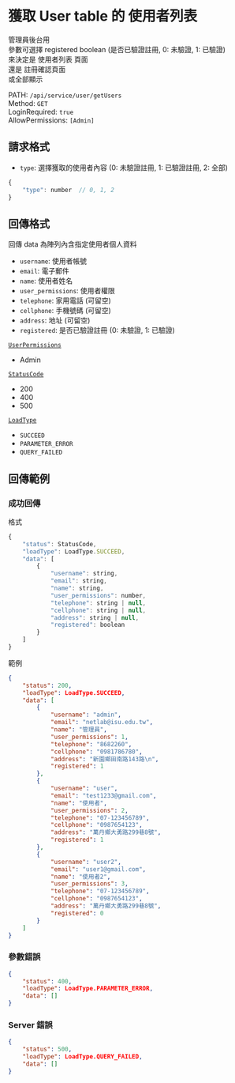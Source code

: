 # 獲取 User table 的 使用者列表

管理員後台用  
參數可選擇 registered  boolean    (是否已驗證註冊, 0: 未驗證, 1: 已驗證)  
來決定是 使用者列表 頁面  
還是 註冊確認頁面  
或全部顯示  

PATH: `/api/service/user/getUsers`  
Method: `GET`  
LoginRequired: `true`  
AllowPermissions: `[Admin]`  


## 請求格式
* `type`: 選擇獲取的使用者內容 (0: 未驗證註冊, 1: 已驗證註冊, 2: 全部)

```js
{
    "type": number  // 0, 1, 2
}
```


## 回傳格式

回傳 data 為陣列內含指定使用者個人資料  

* `username`: 使用者帳號
* `email`: 電子郵件
* `name`: 使用者姓名
* `user_permissions`: 使用者權限
* `telephone`: 家用電話 (可留空)
* `cellphone`: 手機號碼 (可留空)
* `address`: 地址 (可留空)
* `registered`: 是否已驗證註冊 (0: 未驗證, 1: 已驗證)

[`UserPermissions`](../../types.md#userpermissions)  
* Admin

[`StatusCode`](../../types.md#statuscode)  
* 200
* 400
* 500

[`LoadType`](../../types.md#loadtype)  
* `SUCCEED`
* `PARAMETER_ERROR`
* `QUERY_FAILED`



## 回傳範例
### 成功回傳
格式
```js
{
    "status": StatusCode,
    "loadType": LoadType.SUCCEED,
    "data": [
        {
            "username": string,
            "email": string,
            "name": string,
            "user_permissions": number,
            "telephone": string | null,
            "cellphone": string | null,
            "address": string | null,
            "registered": boolean
        }
    ]
}
```
範例
```json
{
    "status": 200,
    "loadType": LoadType.SUCCEED,
    "data": [
        {
            "username": "admin",
            "email": "netlab@isu.edu.tw",
            "name": "管理員",
            "user_permissions": 1,
            "telephone": "8682260",
            "cellphone": "0981786780",
            "address": "新園鄉田南路143路\n",
            "registered": 1
        },
        {
            "username": "user",
            "email": "test1233@gmail.com",
            "name": "使用者",
            "user_permissions": 2,
            "telephone": "07-123456789",
            "cellphone": "0987654123",
            "address": "萬丹鄉大勇路299巷8號",
            "registered": 1
        },
        {
            "username": "user2",
            "email": "user1@gmail.com",
            "name": "使用者2",
            "user_permissions": 3,
            "telephone": "07-123456789",
            "cellphone": "0987654123",
            "address": "萬丹鄉大勇路299巷8號",
            "registered": 0
        }
    ]
}
```

### 參數錯誤
```json
{
    "status": 400,
    "loadType": LoadType.PARAMETER_ERROR,
    "data": []
}
```

### Server 錯誤  
```json
{
    "status": 500,
    "loadType": LoadType.QUERY_FAILED,
    "data": []
}
```
